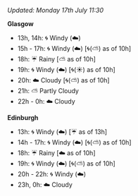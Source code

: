 *Updated: Monday 17th July 11:30*

**Glasgow**

* 13h, 14h: :cyclone: Windy (:cloud:)
* 15h - 17h: :cyclone: Windy (:cloud:) [:cyclone:(:partly_sunny:) as of 10h]
* 18h: :umbrella: Rainy [:partly_sunny: as of 10h]
* 19h: :cyclone: Windy (:cloud:) [:cyclone:(:sunny:) as of 10h]
* 20h: :cloud: Cloudy [:cyclone:(:partly_sunny:) as of 10h]
* 21h: :partly_sunny: Partly Cloudy
* 22h - 0h: :cloud: Cloudy

**Edinburgh**

* 13h: :cyclone: Windy (:cloud:) [:umbrella: as of 13h]
* 14h - 17h: :cyclone: Windy (:cloud:) [:cyclone:(:partly_sunny:) as of 10h]
* 18h: :umbrella: Rainy [:cloud: as of 10h]
* 19h: :cyclone: Windy (:cloud:) [:cyclone:(:partly_sunny:) as of 10h]
* 20h - 22h: :cyclone: Windy (:cloud:)
* 23h, 0h: :cloud: Cloudy
